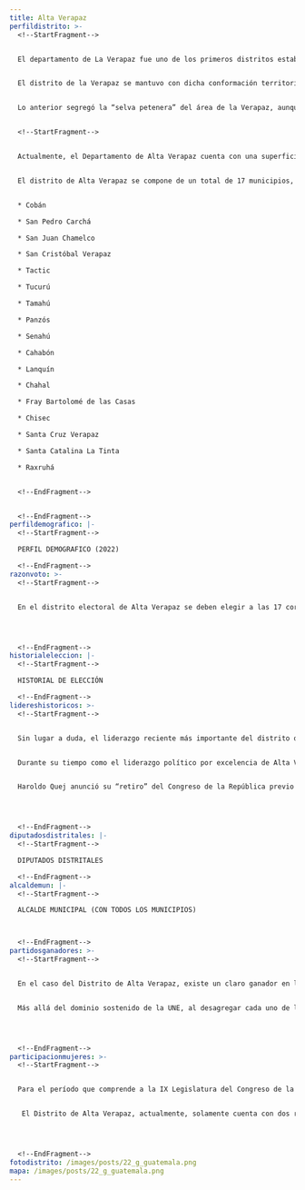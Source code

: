 ```yaml
---
title: Alta Verapaz
perfildistrito: >-
  <!--StartFragment-->


  El departamento de La Verapaz fue uno de los primeros distritos establecidos tras la anexión a México por la Asamblea Constituyente el 11 de octubre de 1825, junto a otras 6 agrupaciones territoriales. Durante este tiempo, los actuales departamentos de Baja Verapaz, Alta Verapaz y Petén (y fracciones de los municipios que actualmente los componen) eran parte de una sola demarcación territorial al norte del país. 


  El distrito de la Verapaz se mantuvo con dicha conformación territorial a través de los diversos hitos históricos que obligaron a la reorganización administrativa del país; la creación de Estado de los Altos, su supresión y reintegración al territorio nacional, la creación del departamento de Quetzaltenango, entre otros. Sin embargo, el 8 de mayo de 1866, el gobierno de Vicente Cerna, mediante un Decreto Gubernativo, elevó el área de Amatitlán a categoría de departamento, lo que en paralelo significó que el resto de distritos independientes (Izabal, San Marcos, Huehuetenango y Petén) también fueran elevados a la categoría de departamento de la República. 


  Lo anterior segregó la “selva petenera” del área de la Verapaz, aunque el distrito mantuvo su nueva conformación territorial hasta 1877. La aún densa extensión territorial del distrito hacía sumamente compleja la administración del territorio, por lo que el gobierno de Justo Rufino Barrios decidió, el 4 de marzo de 1877, dividir el departamento en de la Verapaz en dos distritos; conformando los actuales departamentos de Alta Verapaz (región norte del distrito) y Baja Verapaz (región sur del distrito). 


  <!--StartFragment-->


  Actualmente, el Departamento de Alta Verapaz cuenta con una superficie de 8,686 km², y una población total de 1,215,038 habitantes. Estos se subdividen en un 68.75% de población rural y el restante 31.25% de población urbana. Asimismo, el departamento de Alta Verapaz cuenta con una población identificada con el género femenino ligeramente mayor al masculino (50.38%) y predominantemente de origen maya (92.95%). La edad promedio del departamento es de 24 años, por lo que se puede catalogar como un área predominantemente joven. 


  El distrito de Alta Verapaz se compone de un total de 17 municipios, entre los que destaca la cabecera departamental; Cobán. Estas 17 unidades territoriales que componen el departamento son: 


  * Cobán

  * San Pedro Carchá

  * San Juan Chamelco

  * San Cristóbal Verapaz

  * Tactic

  * Tucurú

  * Tamahú

  * Panzós

  * Senahú

  * Cahabón

  * Lanquín

  * Chahal

  * Fray Bartolomé de las Casas

  * Chisec

  * Santa Cruz Verapaz

  * Santa Catalina La Tinta

  * Raxruhá


  <!--EndFragment-->


  <!--EndFragment-->
perfildemografico: |-
  <!--StartFragment-->

  PERFIL DEMOGRAFICO (2022)

  <!--EndFragment-->
razonvoto: >-
  <!--StartFragment-->


  En el distrito electoral de Alta Verapaz se deben elegir a las 17 corporaciones municipales (alcalde y síndicos) del departamento, correspondientes a los 17 municipios que componen el distrito. Asimismo, los ciudadanos del departamento deben elegir a 9 diputados distritales que les representarán en el Congreso de la República. 




  <!--EndFragment-->
historialeleccion: |-
  <!--StartFragment-->

  HISTORIAL DE ELECCIÓN

  <!--EndFragment-->
lidereshistoricos: >-
  <!--StartFragment-->


  Sin lugar a duda, el liderazgo reciente más importante del distrito de Alta Verapaz es el del ex diputado Haroldo Quej Chen. Quej ha sido un liderazgo político sumamente activo para la región, siendo diputado por el Congreso de la República desde el año 1996 hasta el 2020. Durante esos 20 años de tránsito por el Palacio Legislativo (ausentándose de 2008 - 2012), Quej fue un figura fundamental para el éxito del partido Frente Republicano Guatemalteco -FRG- (1996 - 2008) en la región de Alta Verapaz. Luego de su breve ausencia en el Congreso, Haroldo Quej regresó como diputado por el distrito de Alta Verapaz, esta vez por el Partido Patriota. Finalmente, para el período de la VIII Legislatura, Quej volvió a cambiar su vehículo electoral, esta vez optando por la Unidad Nacional de la Esperanza -UNE- para garantizar su reelección. 


  Durante su tiempo como el liderazgo político por excelencia de Alta Verapaz, Quej consolidó un caudal electoral que pudo negociar al mejor postor, luego de su paso por el FRG. Dicho caudal electoral, además de reelegirlo como su representante distrital, le otorgó a Quej el capital político necesario para incorporar a su hermano, Eduardo Genis Quej Chen, como otra figura política del distrito. El segundo de los Quej, inclusive, ocupó el asiento de su hermano como diputado por el distrito, mientras Haroldo se postulaba y elegía en 2012 por el Listado Nacional. El “clan” de los Quej fue tal, que debido a la reciente vacante del fallecido diputado Felipe Caal, el sobrino de Haroldo, Ernesto Omar Mazariegos Quej, ocupa actualmente un escaño por el distrito de Alta Verapaz en las filas de la Unidad Nacional de la Esperanza -UNE-. 


  Haroldo Quej anunció su “retiro” del Congreso de la República previo a los comicios de 2019, postulándose por la tercera casilla de la UNE para el Parlamento Centroamericano. Quej pudo haber sido para ser diputado por el PARLACEN en el actual período de 2020 - 2024, no obstante, el Registro de Ciudadanos del Tribunal Supremo Electoral rechazó la inscripción de Quej a solo unos meses antes del proceso electoral. La resolución del TSE rechazó la inscripción del candidato de la UNE debido a la presentación de unos antecedentes penales “dudosos”, que no pudieron ser verificados en el Organismo Judicial. La declaración de la vacante de dicha casilla en el PARLACEN culminó con un proceso de casi 25 años de carrera política activa de uno de los liderazgos más emblemáticos de la historia del distrito de Alta Verapaz. 




  <!--EndFragment-->
diputadosdistritales: |-
  <!--StartFragment-->

  DIPUTADOS DISTRITALES

  <!--EndFragment-->
alcaldemun: |-
  <!--StartFragment-->

  ALCALDE MUNICIPAL (CON TODOS LOS MUNICIPIOS)



  <!--EndFragment-->
partidosganadores: >-
  <!--StartFragment-->


  En el caso del Distrito de Alta Verapaz, existe un claro ganador en la categoría de partido predominante en el distrito; el partido Unidad Nacional de la Esperanza - UNE- con una totalidad de xxx votos emitidos en el ínterim de los últimos tres procesos electorales. La UNE ha estado presente en Alta Verapaz en los últimos tres procesos electorales revisados, obteniendo tres asientos en el Legislativo durante este período. En otras palabras, la UNE ha sido capaz de mantener su caudal electoral en los tres distintos procesos de elección, asegurándose tres de los nueve escaños en disputa en cada uno de estos.  


  Más allá del dominio sostenido de la UNE, al desagregar cada uno de los procesos electorales recientes por separado, puede evidenciarse un segundo partido ganador distinto. Durante el proceso electoral del 2011, el Partido Patriota recibió 66, 723 votos que significaron una totalidad de tres asientos en el Congreso por el distrito de Alta Verapaz. Para el siguiente proceso electoral del año 2015 fue el partido LÍDER quién logró afianzarse con cuatro asientos en el Legislativo por el distrito; una cifra mayor a la obtenida por la UNE en dicho proceso. Finalmente, en la reciente elección de 2019, fueron los partidos VALOR, FCN-Nación y VICTORIA los que lograron adjudicarse, cada uno, dos asientos en el Congreso por el distrito de Alta Verapaz. 




  <!--EndFragment-->
participacionmujeres: >-
  <!--StartFragment-->


  Para el período que comprende a la IX Legislatura del Congreso de la República de Guatemala (2020 - 2024), únicamente fueron electas 31 mujeres del total de 160 diputados que componen el hemiciclo parlamentario. Es decir, dicha Legislatura cuenta con un aproximado del 20% de representación política de la mujer; una de las cifras más bajas de representación femenina a nivel latinoamericano. 


   El Distrito de Alta Verapaz, actualmente, solamente cuenta con dos representantes femeninas en el Congreso de la República. Dichas representantes son la diputada Lilian Piedad García Contreras, del partido UNE y Julia Izabel Anshelm-Moller Velásquez, quién actualmente es diputada independiente. En términos de su participación en los espacios de mayor toma de decisión (Comisiones de Trabajo, Jefaturas de Bloque o Junta Directiva del Congreso), únicamente la diputada García funge como la Presidente de la Comisión de la Mujer del Congreso de la República. No obstante, más allá de las dos diputadas actuales, el departamento de Alta Verapaz solo ha electo a otra mujer como diputada en los últimos tres procesos electorales. 




  <!--EndFragment-->
fotodistrito: /images/posts/22_g_guatemala.png
mapa: /images/posts/22_g_guatemala.png
---
```

